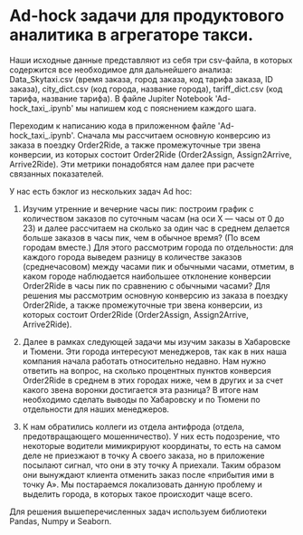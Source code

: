 # Ad-hock задачи для продуктового аналитика в агрегаторе такси.
Наши исходные данные представляют из себя три csv-файла, в которых содержится все необходимое для дальнейшего анализа: 
Data_Skytaxi.csv (время заказа, город заказа, код тарифа заказа, ID заказа), 
city_dict.csv (код города, название города), 
tariff_dict.csv (код тарифа, название тарифа). 
В файле Jupiter Notebook 'Ad-hock_taxi_.ipynb' мы напишем код с пояснением каждого шага.

Переходим к написанию кода в приложенном файле 'Ad-hock_taxi_.ipynb'. Сначала мы рассчитаем основную конверсию из заказа в поездку Order2Ride, а также промежуточные 
три звена конверсии, из которых состоит Order2Ride 
(Order2Assign, 
Assign2Arrive, 
Arrive2Ride).
Эти метрики понадобятся нам далее при расчете связанных показателей. 

У нас есть бэклог из нескольких задач Ad hoc:
1. Изучим утренние и вечерние часы пик: построим график с количеством заказов по суточным часам (на оси Х — часы от 0 до 23) и далее рассчитаем на сколько за один час в среднем делается больше заказов в часы пик, чем в обычное время? (По всем городам вместе.)
Для этого рассмотрим города по отдельности: для каждого города выведем разницу в количестве заказов (среднечасовом) между часами пик и обычными часами, отметим, в каком городе наблюдается наибольшее отклонение конверсии Order2Ride в часы пик по сравнению с обычными часами?
Для решения мы рассмотрим основную конверсию из заказа в поездку Order2Ride, а также промежуточные три звена конверсии, из которых состоит Order2Ride (Order2Assign, Assign2Arrive, Arrive2Ride).

2. Далее в рамках следующей задачи мы изучим заказы в Хабаровске и Тюмени. Эти города интересуют менеджеров, так как в них наша компания начала работать относительно
недавно. 
Нам нужно ответить на вопрос, на сколько процентных пунктов конверсия Order2Ride в среднем в этих городах ниже, чем в других и за счет какого звена воронки достигается 
эта разница? В итоге нам необходимо сделать выводы по Хабаровску и по Тюмени по отдельности для наших менеджеров. 

3. К нам обратились коллеги из отдела антифрода (отдела, предотвращающего мошенничество). У них есть подозрение, что некоторые водители мимикрируют координаты, 
то есть на самом деле не приезжают в точку А своего заказа, но в приложение посылают сигнал, что они в эту точку А приехали. Таким образом они вынуждают клиента 
отменить заказ после «прибытия ими в точку А». Мы постараемся локализовать данную проблему и выделить города, в которых такое происходит чаще всего.

Для решения вышеперечисленных задач используем библиотеки Pandas, Numpy и Seaborn.
